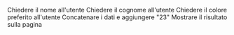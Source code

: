 Chiedere il nome all'utente
Chiedere il cognome all'utente
Chiedere il colore preferito all'utente
Concatenare i dati e aggiungere "23"
Mostrare il risultato sulla pagina